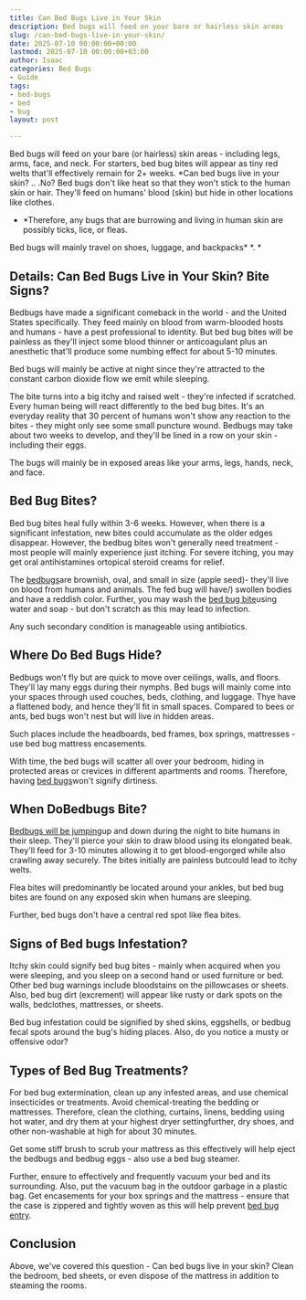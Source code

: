 ```yaml
---
title: Can Bed Bugs Live in Your Skin
description: Bed bugs will feed on your bare or hairless skin areas
slug: /can-bed-bugs-live-in-your-skin/
date: 2025-07-10 00:00:00+00:00
lastmod: 2025-07-10 00:00:00+03:00
author: Isaac
categories: Bed Bugs
- Guide
tags:
- bed-bugs
- bed
- bug
layout: post

---
```

Bed bugs will feed on your bare (or hairless) skin areas - including legs, arms, face, and neck. For starters, bed bug bites will appear as tiny red welts that'll effectively remain for 2+ weeks. *Can bed bugs live in your skin? .. .No? Bed bugs don't like heat so that they won't stick to the human skin or hair. They'll feed on humans' blood (skin) but hide in other locations like clothes.

* *Therefore, any bugs that are burrowing and living in human skin are possibly ticks, lice, or fleas.

Bed bugs will mainly travel on shoes, luggage, and backpacks* *. *

##  Details: Can Bed Bugs Live in Your Skin? Bite Signs?

Bedbugs have made a significant comeback in the world - and the United States specifically. They feed mainly on blood from warm-blooded hosts and humans - have a pest professional to identity. But bed bug bites will be painless as they'll inject some blood thinner or anticoagulant plus an anesthetic that'll produce some numbing effect for about 5-10 minutes.

Bed bugs will mainly be active at night since they're attracted to the constant carbon dioxide flow we emit while sleeping.

The bite turns into a big itchy and raised welt - they're infected if scratched. Every human being will react differently to the bed bug bites. It's an everyday reality that 30 percent of humans won't show any reaction to the bites - they might only see some small puncture wound. Bedbugs may take about two weeks to develop, and they'll be lined in a row on your skin - including their eggs.

The bugs will mainly be in exposed areas like your arms, legs, hands, neck, and face.

##  Bed Bug Bites?

Bed bug bites heal fully within 3-6 weeks. However, when there is a significant infestation, new bites could accumulate as the older edges disappear. However, the bedbug bites won't generally need treatment - most people will mainly experience just itching. For severe itching, you may get oral antihistamines ortopical steroid creams for relief.

The [bedbugs](https://www.webmd.com/skin-problems-and-treatments/ss/slideshow-bedbugs)are brownish, oval, and small in size (apple seed)- they'll live on blood from humans and animals. The fed bug will have/) swollen bodies and have a reddish color. Further, you may wash the [bed bug bite](https://pestpolicy.com/bed-bug-bites-vs-mosquito-bites/)using water and soap - but don't scratch as this may lead to infection.

Any such secondary condition is manageable using antibiotics.

##  Where Do Bed Bugs Hide?

Bedbugs won't fly but are quick to move over ceilings, walls, and floors. They'll lay many eggs during their nymphs. Bed bugs will mainly come into your spaces through used couches, beds, clothing, and luggage. Thye have a flattened body, and hence they'll fit in small spaces. Compared to bees or ants, bed bugs won't nest but will live in hidden areas.

Such places include the headboards, bed frames, box springs, mattresses - use bed bug mattress encasements.

With time, the bed bugs will scatter all over your bedroom, hiding in protected areas or crevices in different apartments and rooms. Therefore, having [bed bugs](https://pestpolicy.com/dead-bed-bugs/)won't signify dirtiness.

##  When DoBedbugs Bite?

[Bedbugs will be jumping](https://pestpolicy.com/do-bed-bugs-jump/)up and down during the night to bite humans in their sleep. They'll pierce your skin to draw blood using its elongated beak. They'll feed for 3-10 minutes allowing it to get blood-engorged while also crawling away securely. The bites initially are painless butcould lead to itchy welts.

Flea bites will predominantly be located around your ankles, but bed bug bites are found on any exposed skin when humans are sleeping.

Further, bed bugs don't have a central red spot like flea bites.

##  Signs of Bed bugs Infestation?

Itchy skin could signify bed bug bites - mainly when acquired when you were sleeping, and you sleep on a second hand or used furniture or bed. Other bed bug warnings include bloodstains on the pillowcases or sheets. Also, bed bug dirt (excrement) will appear like rusty or dark spots on the walls, bedclothes, mattresses, or sheets.

Bed bug infestation could be signified by shed skins, eggshells, or bedbug fecal spots around the bug's hiding places. Also, do you notice a musty or offensive odor?

##  Types of Bed Bug Treatments?

For bed bug extermination, clean up any infested areas, and use chemical insecticides or treatments. Avoid chemical-treating the bedding or mattresses. Therefore, clean the clothing, curtains, linens, bedding using hot water, and dry them at your highest dryer settingfurther, dry shoes, and other non-washable at high for about 30 minutes.

Get some stiff brush to scrub your mattress as this effectively will help eject the bedbugs and bedbug eggs - also use a bed bug steamer.

Further, ensure to effectively and frequently vacuum your bed and its surrounding. Also, put the vacuum bag in the outdoor garbage in a plastic bag. Get encasements for your box springs and the mattress - ensure that the case is zippered and tightly woven as this will help prevent [bed bug entry](https://pestpolicy.com/what-causes-bed-bugs/).

##  Conclusion

Above, we've covered this question - Can bed bugs live in your skin? Clean the bedroom, bed sheets, or even dispose of the mattress in addition to steaming the rooms.